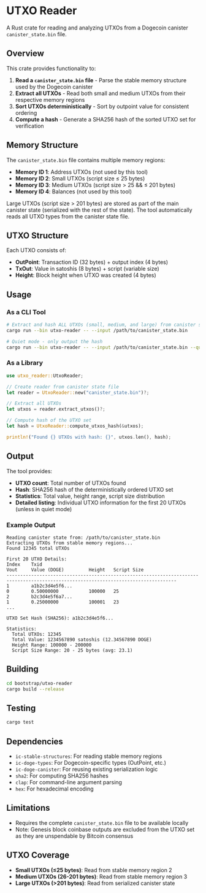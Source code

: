 # UTXO Reader

A Rust crate for reading and analyzing UTXOs from a Dogecoin canister `canister_state.bin` file.

## Overview

This crate provides functionality to:

1. **Read a `canister_state.bin` file** - Parse the stable memory structure used by the Dogecoin canister
2. **Extract all UTXOs** - Read both small and medium UTXOs from their respective memory regions  
3. **Sort UTXOs deterministically** - Sort by outpoint value for consistent ordering
4. **Compute a hash** - Generate a SHA256 hash of the sorted UTXO set for verification

## Memory Structure

The `canister_state.bin` file contains multiple memory regions:

- **Memory ID 1**: Address UTXOs (not used by this tool)
- **Memory ID 2**: Small UTXOs (script size ≤ 25 bytes) 
- **Memory ID 3**: Medium UTXOs (script size > 25 && ≤ 201 bytes)
- **Memory ID 4**: Balances (not used by this tool)

Large UTXOs (script size > 201 bytes) are stored as part of the main canister state (serialized with the rest of the state). The tool automatically reads all UTXO types from the canister state file.

## UTXO Structure

Each UTXO consists of:
- **OutPoint**: Transaction ID (32 bytes) + output index (4 bytes) 
- **TxOut**: Value in satoshis (8 bytes) + script (variable size)
- **Height**: Block height when UTXO was created (4 bytes)

## Usage

### As a CLI Tool

```bash
# Extract and hash ALL UTXOs (small, medium, and large) from canister state file
cargo run --bin utxo-reader -- --input /path/to/canister_state.bin

# Quiet mode - only output the hash
cargo run --bin utxo-reader -- --input /path/to/canister_state.bin --quiet
```

### As a Library

```rust
use utxo_reader::UtxoReader;

// Create reader from canister state file
let reader = UtxoReader::new("canister_state.bin")?;

// Extract all UTXOs
let utxos = reader.extract_utxos()?;

// Compute hash of the UTXO set
let hash = UtxoReader::compute_utxos_hash(&utxos);

println!("Found {} UTXOs with hash: {}", utxos.len(), hash);
```

## Output

The tool provides:

- **UTXO count**: Total number of UTXOs found
- **Hash**: SHA256 hash of the deterministically ordered UTXO set
- **Statistics**: Total value, height range, script size distribution
- **Detailed listing**: Individual UTXO information for the first 20 UTXOs (unless in quiet mode)

### Example Output

```
Reading canister state from: /path/to/canister_state.bin
Extracting UTXOs from stable memory regions...
Found 12345 total UTXOs

First 20 UTXO Details:
Index    Txid                                                             Vout     Value (DOGE)         Height   Script Size
------------------------------------------------------------------------------------------------------------------------------------
1        a1b2c3d4e5f6...                                                  0        0.50000000           100000   25
2        b2c3d4e5f6a7...                                                  1        0.25000000           100001   23
...

UTXO Set Hash (SHA256): a1b2c3d4e5f6...

Statistics:
  Total UTXOs: 12345
  Total Value: 1234567890 satoshis (12.34567890 DOGE)
  Height Range: 100000 - 200000
  Script Size Range: 20 - 25 bytes (avg: 23.1)
```

## Building

```bash
cd bootstrap/utxo-reader
cargo build --release
```

## Testing

```bash
cargo test
```

## Dependencies

- `ic-stable-structures`: For reading stable memory regions
- `ic-doge-types`: For Dogecoin-specific types (OutPoint, etc.)
- `ic-doge-canister`: For reusing existing serialization logic
- `sha2`: For computing SHA256 hashes
- `clap`: For command-line argument parsing
- `hex`: For hexadecimal encoding

## Limitations

- Requires the complete `canister_state.bin` file to be available locally
- Note: Genesis block coinbase outputs are excluded from the UTXO set as they are unspendable by Bitcoin consensus

## UTXO Coverage

- **Small UTXOs (≤25 bytes)**: Read from stable memory region 2
- **Medium UTXOs (26-201 bytes)**: Read from stable memory region 3  
- **Large UTXOs (>201 bytes)**: Read from serialized canister state
